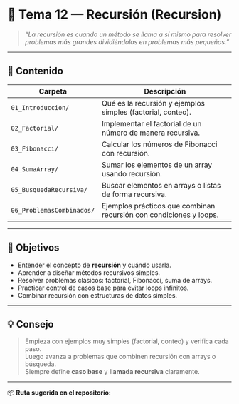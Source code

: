 # 🔁 Tema 12 — Recursión (Recursion)

> _“La recursión es cuando un método se llama a sí mismo para resolver problemas más grandes dividiéndolos en problemas más pequeños.”_

---

## 🧠 Contenido

| Carpeta | Descripción |
|----------|--------------|
| `01_Introduccion/` | Qué es la recursión y ejemplos simples (factorial, conteo). |
| `02_Factorial/` | Implementar el factorial de un número de manera recursiva. |
| `03_Fibonacci/` | Calcular los números de Fibonacci con recursión. |
| `04_SumaArray/` | Sumar los elementos de un array usando recursión. |
| `05_BusquedaRecursiva/` | Buscar elementos en arrays o listas de forma recursiva. |
| `06_ProblemasCombinados/` | Ejemplos prácticos que combinan recursión con condiciones y loops. |

---

## 🎯 Objetivos

- Entender el concepto de **recursión** y cuándo usarla.  
- Aprender a diseñar métodos recursivos simples.  
- Resolver problemas clásicos: factorial, Fibonacci, suma de arrays.  
- Practicar control de casos base para evitar loops infinitos.  
- Combinar recursión con estructuras de datos simples.

---

## 💡 Consejo

> Empieza con ejemplos muy simples (factorial, conteo) y verifica cada paso.  
> Luego avanza a problemas que combinen recursión con arrays o búsqueda.  
> Siempre define **caso base** y **llamada recursiva** claramente.

---

📦 **Ruta sugerida en el repositorio:**  

